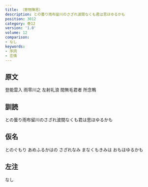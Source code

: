 ```yaml
---
title: （寄物陳思）
description: との曇り雨布留川のさざれ波間なくも君は思ほゆるかも
position: 3012
category: 巻12
version: '1.0'
volume: 12
comparison:
- なし
keywords:
- 序詞
- 恋情
---
```


## 原文

登能雲入 雨零川之 左射礼浪 間無毛君者 所念鴨

## 訓読

との曇り雨布留川のさざれ波間なくも君は思ほゆるかも

## 仮名

とのぐもり あめふるかはの さざれなみ まなくもきみは おもほゆるかも

## 左注

なし
